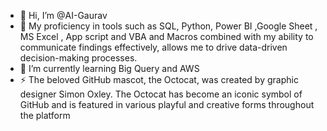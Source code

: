 - 👋 Hi, I’m @AI-Gaurav
- 👀  My proficiency in tools such as SQL, Python, Power BI ,Google Sheet , MS Excel , App script and VBA and Macros combined with my ability to communicate findings effectively, allows me to drive data-driven decision-making processes.
- 🌱 I’m currently learning  Big Query and AWS
- ⚡ The beloved GitHub mascot, the Octocat, was created by graphic designer Simon Oxley. The Octocat has become an iconic symbol of GitHub and is featured in various playful and creative forms throughout the platform
